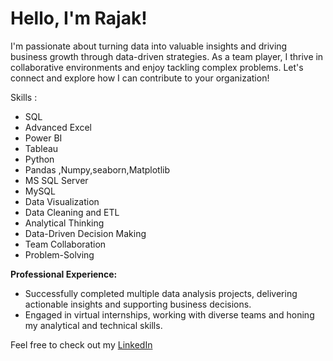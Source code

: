 # Hello, I'm Rajak!

I'm passionate about turning data into valuable insights and driving business growth through data-driven strategies.
As a team player, I thrive in collaborative environments and enjoy tackling complex problems. 
Let's connect and explore how I can contribute to your organization!


 Skills :
- SQL
- Advanced Excel
- Power BI
- Tableau
- Python 
- Pandas ,Numpy,seaborn,Matplotlib
- MS SQL Server
- MySQL
- Data Visualization
- Data Cleaning and ETL
- Analytical Thinking
- Data-Driven Decision Making
- Team Collaboration
- Problem-Solving

**Professional Experience:**

- Successfully completed multiple data analysis projects, delivering actionable insights and supporting business decisions.
- Engaged in virtual internships, working with diverse teams and honing my analytical and technical skills.


Feel free to check out my [LinkedIn](www.linkedin.com/in/shaikrajak8800) 
